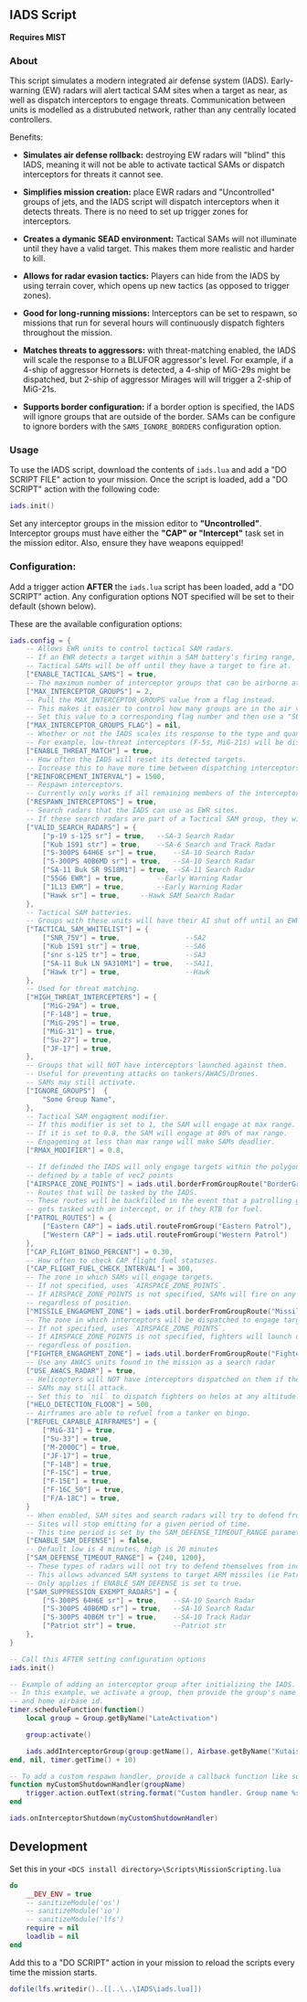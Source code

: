 ## IADS Script

<b>Requires MIST</b>

### About

This script simulates a modern integrated air defense system (IADS). Early-warning (EW) radars will alert tactical SAM sites when a target as near, as well as dispatch interceptors to engage threats. Communication between units is modelled as a distrubuted network, rather than any centrally located controllers.

Benefits:

- <b>Simulates air defense rollback:</b> destroying EW radars will "blind" this IADS, meaning it will not be able to activate tactical SAMs or dispatch interceptors for threats it cannot see.

- <b>Simplifies mission creation:</b> place EWR radars and "Uncontrolled" groups of jets, and the IADS script will dispatch interceptors when it detects threats. There is no need to set up trigger zones for interceptors.

- <b>Creates a dymanic SEAD environment:</b> Tactical SAMs will not illuminate until they have a valid target. This makes them more realistic and harder to kill.

- <b>Allows for radar evasion tactics:</b> Players can hide from the IADS by using terrain cover, which opens up new tactics (as opposed to trigger zones).

- <b>Good for long-running missions:</b> Interceptors can be set to respawn, so missions that run for several hours will continuously dispatch fighters throughout the mission.

- <b>Matches threats to aggressors:</b> with threat-matching enabled, the IADS will scale the response to a BLUFOR aggressor's level. For example, if a 4-ship of aggressor Hornets is detected, a 4-ship of MiG-29s might be dispatched, but 2-ship of aggressor Mirages will will trigger a 2-ship of MiG-21s.

- <b>Supports border configuration:</b> if a border option is specified, the IADS will ignore groups that are outside of the border. SAMs can be configure to ignore borders with the `SAMS_IGNORE_BORDERS` configuration option.

### Usage

To use the IADS script, download the contents of `iads.lua` and add a "DO SCRIPT FILE" action to your mission. Once the script is loaded, add a "DO SCRIPT" action with the following code:

```lua
iads.init()
```

Set any interceptor groups in the mission editor to <b>"Uncontrolled"</b>. Interceptor groups must have either the <b>"CAP" or "Intercept"</b> task set in the mission editor. Also, ensure they have weapons equipped!

### Configuration:

Add a trigger action <b>AFTER</b> the `iads.lua` script has been loaded, add a "DO SCRIPT" action. Any configuration options NOT specified will be set to their default (shown below).

These are the available configuration options:

```lua
iads.config = {
	-- Allows EWR units to control tactical SAM radars.
	-- If an EWR detects a target within a SAM battery's firing range, it will tell the SAM to illuminate and engage.
	-- Tactical SAMs will be off until they have a target to fire at.
	["ENABLE_TACTICAL_SAMS"] = true,
	-- The maximum number of interceptor groups that can be airborne at one time.
	["MAX_INTERCEPTOR_GROUPS"] = 2,
	-- Pull the MAX_INTERCEPTOR_GROUPS value from a flag instead.
	-- This makes it easier to control how many groups are in the air via triggers.
	-- Set this value to a corresponding flag number and then use a "SET FLAG VALUE" action to control the value.
	["MAX_INTERCEPTOR_GROUPS_FLAG"] = nil,
	-- Whether or not the IADS scales its response to the type and quantity of target aircraft.
	-- For example, low-threat interceptors (F-5s, MiG-21s) will be dispatched against A-10s, but MiG-29s will be dispatched against hornets.
	["ENABLE_THREAT_MATCH"] = true,
	-- How often the IADS will reset its detected targets.
	-- Increase this to have more time between dispatching interceptors, decrease it to dispatch interceptors more frequently.
	["REINFORCEMENT_INTERVAL"] = 1500,
	-- Respawn interceptors.
	-- Currently only works if all remaining members of the interceptor group land at an airfield.
	["RESPAWN_INTERCEPTORS"] = true,
	-- Search radars that the IADS can use as EWR sites.
	-- If these search radars are part of a Tactical SAM group, they will NOT be able to act as EWR sites.
	["VALID_SEARCH_RADARS"] = {
		["p-19 s-125 sr"] = true,	--SA-3 Search Radar
		["Kub 1S91 str"] = true,	--SA-6 Search and Track Radar
		["S-300PS 64H6E sr"] = true,	--SA-10 Search Radar
		["S-300PS 40B6MD sr"] = true,	--SA-10 Search Radar
		["SA-11 Buk SR 9S18M1"] = true,	--SA-11 Search Radar
		["55G6 EWR"] = true,		--Early Warning Radar
		["1L13 EWR"] = true,		--Early Warning Radar
		["Hawk sr"] = true,		--Hawk SAM Search Radar
	},
	-- Tactical SAM batteries.
	-- Groups with these units will have their AI shut off until an EWR site instructs them to illuminate.
	["TACTICAL_SAM_WHITELIST"] = {
		["SNR_75V"] = true,                --SA2
		["Kub 1S91 str"] = true,           --SA6
		["snr s-125 tr"] = true,           --SA3
		["SA-11 Buk LN 9A310M1"] = true,   --SA11,
		["Hawk tr"] = true,                --Hawk
	},
	-- Used for threat matching.
	["HIGH_THREAT_INTERCEPTERS"] = {
		["MiG-29A"] = true,
		["F-14B"] = true,
		["MiG-29S"] = true,
		["MiG-31"] = true,
		["Su-27"] = true,
		["JF-17"] = true,
	},
	-- Groups that will NOT have interceptors launched against them.
	-- Useful for preventing attacks on tankers/AWACS/Drones.
	-- SAMs may still activate.
	["IGNORE_GROUPS"]  {
		"Some Group Name",
    },
    -- Tactical SAM engagment modifier.
    -- If this modifier is set to 1, the SAM will engage at max range.
    -- If it is set to 0.8, the SAM will engage at 80% of max range.
    -- Engageming at less than max range will make SAMs deadlier.
    ["RMAX_MODIFIER"] = 0.8,

    -- If definded the IADS will only engage targets within the polygon
    -- defined by a table of vec2 points
    ["AIRSPACE_ZONE_POINTS"] = iads.util.borderFromGroupRoute("BorderGroup"),
	-- Routes that will be tasked by the IADS.
	-- These routes will be backfilled in the event that a patrolling group
	-- gets tasked with an intercept, or if they RTB for fuel.
	["PATROL_ROUTES"] = {
		["Eastern CAP"] = iads.util.routeFromGroup("Eastern Patrol"),
		["Western CAP"] = iads.util.routeFromGroup("Western Patrol")
	},
	["CAP_FLIGHT_BINGO_PERCENT"] = 0.30,
	-- How often to check CAP flight fuel statuses.
	["CAP_FLIGHT_FUEL_CHECK_INTERVAL"] = 300,
	-- The zone in which SAMs will engage targets.
	-- If not specified, uses `AIRSPACE_ZONE_POINTS`.
	-- If AIRSPACE_ZONE_POINTS is not specified, SAMs will fire on any valid targets,
	-- regardless of position.
	["MISSILE_ENGAGMENT_ZONE"] = iads.util.borderFromGroupRoute("MissileEngagmentZone"),
	-- The zone in which interceptors will be dispatched to engage targets.
	-- If not specified, uses `AIRSPACE_ZONE_POINTS`.
	-- If AIRSPACE_ZONE_POINTS is not specified, fighters will launch on any valid targets,
	-- regardless of position.
	["FIGHTER_ENGAGMENT_ZONE"] = iads.util.borderFromGroupRoute("FighterEngagmentZone"),
	-- Use any AWACS units found in the mission as a search radar
	["USE_AWACS_RADAR"] = true,
	-- Helicopters will NOT have interceptors dispatched on them if they are detected under this height in feet.
	-- SAMs may still attack.
	-- Set this to `nil` to dispatch fighters on helos at any altitude.
	["HELO_DETECTION_FLOOR"] = 500,
	-- Airframes are able to refuel from a tanker on bingo.
	["REFUEL_CAPABLE_AIRFRAMES"] = {
		["MiG-31"] = true,
		["Su-33"] = true,
		["M-2000C"] = true,
		["JF-17"] = true,
		["F-14B"] = true,
		["F-15C"] = true,
		["F-15E"] = true,
		["F-16C_50"] = true,
		["F/A-18C"] = true,
	}
	-- When enabled, SAM sites and search radars will try to defend from incoming anti-radiation missiles.
	-- Sites will stop emitting for a given period of time.
	-- This time period is set by the SAM_DEFENSE_TIMEOUT_RANGE parameter.
	["ENABLE_SAM_DEFENSE"] = false,
	-- Default low is 4 minutes, high is 20 minutes
	["SAM_DEFENSE_TIMEOUT_RANGE"] = {240, 1200},
	-- These types of radars will not try to defend themselves from incoming ARMs.
	-- This allows advanced SAM systems to target ARM missiles (ie Patriot and SA10).
	-- Only applies if ENABLE_SAM_DEFENSE is set to true.
	["SAM_SUPPRESSION_EXEMPT_RADARS"] = {
		["S-300PS 64H6E sr"] = true,	--SA-10 Search Radar
		["S-300PS 40B6MD sr"] = true,	--SA-10 Search Radar
		["S-300PS 40B6M tr"] = true,    --SA-10 Track Radar
		["Patriot str"] = true,         --Patriot str
	},
}

-- Call this AFTER setting configuration options
iads.init()

-- Example of adding an interceptor group after initializing the IADS.
-- In this example, we activate a group, then provide the group's name
-- and home airbase id.
timer.scheduleFunction(function()
    local group = Group.getByName("LateActivation")

    group:activate()

    iads.addInterceptorGroup(group:getName(), Airbase.getByName("Kutaisi"):getID())
end, nil, timer.getTime() + 10)

-- To add a custom respawn handler, provide a callback function like so:
function myCustomShutdownHandler(groupName)
    trigger.action.outText(string.format("Custom handler. Group name %s", groupName), 30)
end

iads.onInterceptorShutdown(myCustomShutdownHandler)
```

## Development

Set this in your `<DCS install directory>\Scripts\MissionScripting.lua`

```lua
do
    __DEV_ENV = true
    -- sanitizeModule('os')
    -- sanitizeModule('io')
    -- sanitizeModule('lfs')
    require = nil
    loadlib = nil
end
```

Add this to a "DO SCRIPT" action in your mission to reload the scripts every time the mission starts.

```lua
dofile(lfs.writedir()..[[..\..\IADS\iads.lua]])
```
